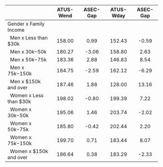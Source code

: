 
|                      |    ATUS-Wend |     ASEC-Gap |    ATUS-Wday |     ASEC-Gap |
| -------------------- | :----------: | :----------: | :----------: | :----------: |
| Gender x Family Income |              |              |              |              |
| &nbsp;&nbsp;Men x Less than $30k |       158.00 |         0.99 |       152.43 |        -0.59 |
| &nbsp;&nbsp;Men x $30k-$50k |       180.27 |        -3.06 |       158.80 |         2.63 |
| &nbsp;&nbsp;Men x $50k-$75k |       183.36 |         2.88 |       146.83 |         8.54 |
| &nbsp;&nbsp;Men x $75k-$150k |       184.75 |        -2.59 |       162.12 |        -6.29 |
| &nbsp;&nbsp;Men x $150k and over |       187.46 |         1.88 |       128.00 |        13.16 |
| &nbsp;&nbsp;Women x Less than $30k |       198.02 |        -0.80 |       199.39 |         7.22 |
| &nbsp;&nbsp;Women x $30k-$50k |       195.06 |         1.46 |       203.74 |        -2.02 |
| &nbsp;&nbsp;Women x $50k-$75k |       185.80 |        -0.42 |       202.44 |         2.20 |
| &nbsp;&nbsp;Women x $75k-$150k |       199.70 |         0.71 |       183.44 |         8.07 |
| &nbsp;&nbsp;Women x $150k and over |       186.64 |         0.38 |       183.29 |        -2.33 |

